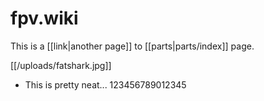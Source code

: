# fpv.wiki

This is a [[link|another page]] to [[parts|parts/index]] page.

[[/uploads/fatshark.jpg]]

* This is pretty neat... 123456789012345
